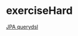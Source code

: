 # exerciseHard

[JPA querydsl](https://shirohoo.github.io/spring/spring-data-jpa/2021-07-30-jpa-9/)
